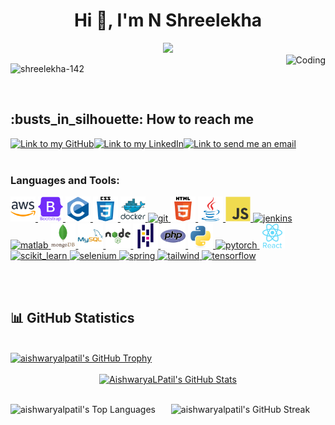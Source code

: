<h1 align="center">Hi 👋, I'm N Shreelekha</h1>

<div align="center">
    <a href="https://git.io/typing-svg"><img src="https://readme-typing-svg.demolab.com?font=Roboto+Slab&color=006eec&size=30&center=true&vCenter=true&width=450&lines=Software Engineer; Web Developer"></a>
</div>

<img align="right" alt="Coding" src="https://img.freepik.com/free-vector/cute-girl-hacker-operating-laptop-cartoon-vector-icon-illustration-people-technology-isolated-flat_138676-9487.jpg?size=338&ext=jpg&ga=GA1.1.2113030492.1720310400&semt=ais_user">

<p align="left"> <img src="https://komarev.com/ghpvc/?username=shreelekha-142&label=Profile%20views&color=0e75b6&style=flat" alt="shreelekha-142" /> </p>

<p align="left"> <a href="https://twitter.com/" target="blank"><img src="https://img.shields.io/twitter/follow/?logo=twitter&style=for-the-badge" alt="" /></a> </p>

<h2>:busts_in_silhouette: How to reach me</h2>
<div style="display: flex; align-items: center;">
    <a href="https://github.com/Shreelekha-142">
        <img alt="Link to my GitHub" src="https://img.shields.io/github/followers/AishwaryaLPatil?style=for-the-badge&color=181717&logo=github&logoColor=white&label=@AishwaryaLPatil" height="22px">
    </a>
    <a href="https://www.linkedin.com/in/shreelekha-naik-160a32246/">
        <img alt="Link to my LinkedIn" src="https://img.shields.io/static/v1?label&message=/in/aishwaryalpatil&color=0A66C2&style=for-the-badge&logo=linkedin" height="22px" />
    </a>
    <a href="mailto:shreelekha2003@gmail.com">
        <img alt="Link to send me an email" src="https://img.shields.io/static/v1?label&message=aishwaryalp166@gmail.com&color=whitesmoke&style=for-the-badge&logo=gmail" height="22px" />
    </a>
</div>

</br>

<h3 align="left">Languages and Tools:</h3>
<p align="left"> 
<a href="https://aws.amazon.com" target="_blank" rel="noreferrer"> <img src="https://raw.githubusercontent.com/devicons/devicon/master/icons/amazonwebservices/amazonwebservices-original-wordmark.svg" alt="aws" width="40" height="40"/> 
</a> 
<a href="https://getbootstrap.com" target="_blank" rel="noreferrer"> <img src="https://raw.githubusercontent.com/devicons/devicon/master/icons/bootstrap/bootstrap-plain-wordmark.svg" alt="bootstrap" width="40" height="40"/> 
</a>
 <a href="https://www.cprogramming.com/" target="_blank" rel="noreferrer"> <img src="https://raw.githubusercontent.com/devicons/devicon/master/icons/c/c-original.svg" alt="c" width="40" height="40"/> 
 </a>
  <a href="https://www.w3schools.com/css/" target="_blank" rel="noreferrer"> <img src="https://raw.githubusercontent.com/devicons/devicon/master/icons/css3/css3-original-wordmark.svg" alt="css3" width="40" height="40"/> 
  </a> 
  <a href="https://www.docker.com/" target="_blank" rel="noreferrer"> <img src="https://raw.githubusercontent.com/devicons/devicon/master/icons/docker/docker-original-wordmark.svg" alt="docker" width="40" height="40"/> 
  </a> 
  <a href="https://git-scm.com/" target="_blank" rel="noreferrer"> <img src="https://www.vectorlogo.zone/logos/git-scm/git-scm-icon.svg" alt="git" width="40" height="40"/> </a> <a href="https://www.w3.org/html/" target="_blank" rel="noreferrer"> <img src="https://raw.githubusercontent.com/devicons/devicon/master/icons/html5/html5-original-wordmark.svg" alt="html5" width="40" height="40"/> 
  </a>
   <a href="https://www.java.com" target="_blank" rel="noreferrer"> <img src="https://raw.githubusercontent.com/devicons/devicon/master/icons/java/java-original.svg" alt="java" width="40" height="40"/> 
   </a> 
   <a href="https://developer.mozilla.org/en-US/docs/Web/JavaScript" target="_blank" rel="noreferrer"> <img src="https://raw.githubusercontent.com/devicons/devicon/master/icons/javascript/javascript-original.svg" alt="javascript" width="40" height="40"/>
    </a> 
   <a href="https://www.jenkins.io" target="_blank" rel="noreferrer"> <img src="https://www.vectorlogo.zone/logos/jenkins/jenkins-icon.svg" alt="jenkins" width="40" height="40"/> 
   </a> 
   <a href="https://www.mathworks.com/" target="_blank" rel="noreferrer"> <img src="https://upload.wikimedia.org/wikipedia/commons/2/21/Matlab_Logo.png" alt="matlab" width="40" height="40"/>
    </a> 
   <a href="https://www.mongodb.com/" target="_blank" rel="noreferrer"> <img src="https://raw.githubusercontent.com/devicons/devicon/master/icons/mongodb/mongodb-original-wordmark.svg" alt="mongodb" width="40" height="40"/> 
   </a> 
   <a href="https://www.mysql.com/" target="_blank" rel="noreferrer"> <img src="https://raw.githubusercontent.com/devicons/devicon/master/icons/mysql/mysql-original-wordmark.svg" alt="mysql" width="40" height="40"/> 
   </a>
    <a href="https://nodejs.org" target="_blank" rel="noreferrer"> <img src="https://raw.githubusercontent.com/devicons/devicon/master/icons/nodejs/nodejs-original-wordmark.svg" alt="nodejs" width="40" height="40"/>
     </a> 
    <a href="https://pandas.pydata.org/" target="_blank" rel="noreferrer"> <img src="https://raw.githubusercontent.com/devicons/devicon/2ae2a900d2f041da66e950e4d48052658d850630/icons/pandas/pandas-original.svg" alt="pandas" width="40" height="40"/> 
    </a> 
    <a href="https://www.php.net" target="_blank" rel="noreferrer"> <img src="https://raw.githubusercontent.com/devicons/devicon/master/icons/php/php-original.svg" alt="php" width="40" height="40"/> 
    </a>
     <a href="https://www.python.org" target="_blank" rel="noreferrer"> <img src="https://raw.githubusercontent.com/devicons/devicon/master/icons/python/python-original.svg" alt="python" width="40" height="40"/>
      </a> 
     <a href="https://pytorch.org/" target="_blank" rel="noreferrer"> <img src="https://www.vectorlogo.zone/logos/pytorch/pytorch-icon.svg" alt="pytorch" width="40" height="40"/> 
     </a> 
     <a href="https://reactjs.org/" target="_blank" rel="noreferrer"> <img src="https://raw.githubusercontent.com/devicons/devicon/master/icons/react/react-original-wordmark.svg" alt="react" width="40" height="40"/> 
     </a> 
     <a href="https://scikit-learn.org/" target="_blank" rel="noreferrer"> <img src="https://upload.wikimedia.org/wikipedia/commons/0/05/Scikit_learn_logo_small.svg" alt="scikit_learn" width="40" height="40"/>
      </a>
      <a href="https://www.selenium.dev" target="_blank" rel="noreferrer"> <img src="https://raw.githubusercontent.com/detain/svg-logos/780f25886640cef088af994181646db2f6b1a3f8/svg/selenium-logo.svg" alt="selenium" width="40" height="40"/>
       </a> 
      <a href="https://spring.io/" target="_blank" rel="noreferrer"> <img src="https://www.vectorlogo.zone/logos/springio/springio-icon.svg" alt="spring" width="40" height="40"/>
       </a> 
      <a href="https://tailwindcss.com/" target="_blank" rel="noreferrer"> <img src="https://www.vectorlogo.zone/logos/tailwindcss/tailwindcss-icon.svg" alt="tailwind" width="40" height="40"/> 
      </a> 
      <a href="https://www.tensorflow.org" target="_blank" rel="noreferrer"> <img src="https://www.vectorlogo.zone/logos/tensorflow/tensorflow-icon.svg" alt="tensorflow" width="40" height="40"/> 
        </a>
</p>

</br>
</br>


## 📊 GitHub Statistics
</br>
<a href="https://github.com/ryo-ma/github-profile-trophy?username=aishwaryalpatil&theme=darkhub&no-frame=true&column=10">
      <img src="https://github-profile-trophy.vercel.app/?username=aishwaryalpatil&theme=darkhub&no-frame=true&column=10" alt="aishwaryalpatil's GitHub Trophy" />
</a>

</br>
</br>

<div align="center">
      <a href="https://awesome-github-stats.azurewebsites.net/index.html??cardType=github&theme=dark&preferLogin=false&Title=5EB2FF">    <img  alt="AishwaryaLPatil's GitHub Stats" src="https://awesome-github-stats.azurewebsites.net/user-stats/AishwaryaLPatil?cardType=github&theme=dark&preferLogin=false&Title=5EB2FF" />  </a>
</div>

</br>   

<p>
    <img align="left" src="https://github-readme-stats.vercel.app/api/top-langs?username=aishwaryalpatil&show_icons=true&locale=en&layout=compact&theme=dark&hide_border=true&bg_color=0D1117&text_color=c9d1d9&icon_color=58A6FF&title_color=58A6FF&no-frame=true&langs_count=10" alt="aishwaryalpatil's Top Languages" />
</p>

<p align="center">
    <img src="https://github-readme-streak-stats.herokuapp.com/?user=aishwaryalpatil&theme=dark&hide_border=true&background=0D1117&stroke=58A6FF&ring=58A6FF&fire=58A6FF&currStreakNum=c9d1d9&sideNums=c9d1d9&currStreakLabel=c9d1d9&sideLabels=c9d1d9&no-frame=true" alt="aishwaryalpatil's GitHub Streak" />
</p>

<!-- 
<p><img align="left" src="https://github-readme-stats.vercel.app/api/top-langs?username=shreelekha-142&show_icons=true&locale=en&layout=compact" alt="shreelekha-142" /></p>

<p>&nbsp;<img align="center" src="https://github-readme-stats.vercel.app/api?username=shreelekha-142&show_icons=true&locale=en" alt="shreelekha-142" /></p>

<p><img align="center" src="https://github-readme-streak-stats.herokuapp.com/?user=shreelekha-142&" alt="shreelekha-142" /></p> -->

